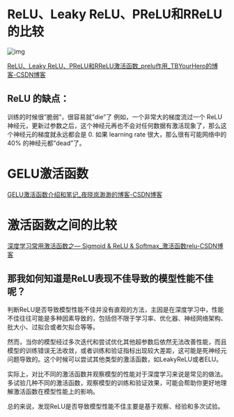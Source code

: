# ReLU、Leaky ReLU、PReLU和RReLU的比较

![img](https://imgconvert.csdnimg.cn/aHR0cDovL3AwLmlmZW5naW1nLmNvbS9wbW9wLzIwMTcvMDcwMS9DNTZFNUM2RkNCQjM2RTcwQkE1RUJDOTBDQkQxNDJCQTMyMEIzREY2X3NpemUxOV93NzQwX2gyMTcuanBlZw?x-oss-process=image/format,png)

[ReLU、Leaky ReLU、PReLU和RReLU激活函数_prelu作用_TBYourHero的博客-CSDN博客](https://blog.csdn.net/weixin_41803874/article/details/102949574?utm_medium=distribute.pc_relevant.none-task-blog-2~default~baidujs_utm_term~default-12-102949574-blog-51345832.235^v38^pc_relevant_default_base&spm=1001.2101.3001.4242.7&utm_relevant_index=15)



## ReLU 的缺点：

训练的时候很”脆弱”，很容易就”die”了
例如，一个非常大的梯度流过一个 ReLU 神经元，更新过参数之后，这个神经元再也不会对任何数据有激活现象了，那么这个神经元的梯度就永远都会是 0.
如果 learning rate 很大，那么很有可能网络中的 40% 的神经元都”dead”了。

# GELU激活函数

[GELU激活函数介绍和笔记_夜晓岚渺渺的博客-CSDN博客](https://blog.csdn.net/kkxi123456/article/details/122694916?ops_request_misc=%7B%22request%5Fid%22%3A%22169474517516800180623688%22%2C%22scm%22%3A%2220140713.130102334..%22%7D&request_id=169474517516800180623688&biz_id=0&utm_medium=distribute.pc_search_result.none-task-blog-2~all~baidu_landing_v2~default-6-122694916-null-null.142^v94^insert_down1&utm_term=GELU&spm=1018.2226.3001.4187)

# 激活函数之间的比较

[深度学习常用激活函数之— Sigmoid & ReLU & Softmax_激活函数relu-CSDN博客](https://blog.csdn.net/Leo_Xu06/article/details/53708647)





## 那我如何知道是ReLU表现不佳导致的模型性能不佳呢？

判断ReLU是否导致模型性能不佳并没有直观的方法，主因是在深度学习中，性能不佳往往可能是多种因素导致的，包括但不限于学习率、优化器、神经网络架构、批大小、过拟合或者欠拟合等等。

 然而，当你的模型经过多次迭代和尝试优化其他超参数后依然无法改善性能，而且模型的训练错误无法收敛，或者训练和验证指标出现较大差距，这可能是死神经元问题导致的。这个时候可以尝试其他类型的激活函数，如LeakyReLU或者ELU。 

实际上，对比不同的激活函数并观察模型的性能对于深度学习来说是常见的做法。多试验几种不同的激活函数，观察模型的训练和验证效果，可能会帮助你更好地理解激活函数在模型性能上的影响。 

总的来说，发现ReLU是否导致模型性能不佳主要是基于观察、经验和多次试验。
